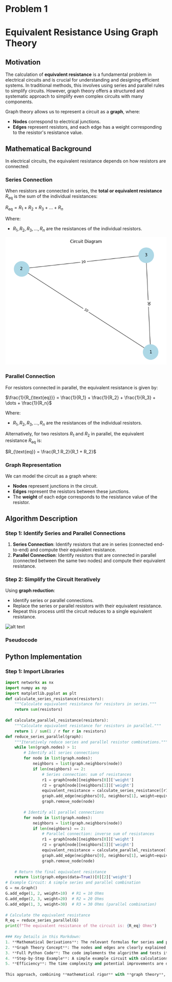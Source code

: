 # Problem 1
# **Equivalent Resistance Using Graph Theory**

## **Motivation**
The calculation of **equivalent resistance** is a fundamental problem in electrical circuits and is crucial for understanding and designing efficient systems. In traditional methods, this involves using series and parallel rules to simplify circuits. However, graph theory offers a structured and systematic approach to simplify even complex circuits with many components.

Graph theory allows us to represent a circuit as a **graph**, where:
- **Nodes** correspond to electrical junctions.
- **Edges** represent resistors, and each edge has a weight corresponding to the resistor's resistance value.

## **Mathematical Background**

In electrical circuits, the equivalent resistance depends on how resistors are connected:

### **Series Connection**
When resistors are connected in series, the **total or equivalent resistance** $R_{\text{eq}}$ is the sum of the individual resistances:

$R_{\text{eq}} = R_1 + R_2 + R_3 + \dots + R_n$

Where:
- $R_1, R_2, R_3, \dots, R_n$ are the resistances of the individual resistors.


![alt text](image.png)


### **Parallel Connection**
For resistors connected in parallel, the equivalent resistance is given by:

$\frac{1}{R_{\text{eq}}} = \frac{1}{R_1} + \frac{1}{R_2} + \frac{1}{R_3} + \dots + \frac{1}{R_n}$

Where:
- $R_1, R_2, R_3, \dots, R_n$ are the resistances of the individual resistors.

Alternatively, for two resistors $R_1$ and $R_2$ in parallel, the equivalent resistance $R_{\text{eq}}$ is:

$R_{\text{eq}} = \frac{R_1 R_2}{R_1 + R_2}$

### **Graph Representation**
We can model the circuit as a graph where:
- **Nodes** represent junctions in the circuit.
- **Edges** represent the resistors between these junctions.
- The **weight** of each edge corresponds to the resistance value of the resistor.

## **Algorithm Description**

### **Step 1: Identify Series and Parallel Connections**
1. **Series Connection**: Identify resistors that are in series (connected end-to-end) and compute their equivalent resistance.
2. **Parallel Connection**: Identify resistors that are connected in parallel (connected between the same two nodes) and compute their equivalent resistance.

### **Step 2: Simplify the Circuit Iteratively**
Using **graph reduction**:
- Identify series or parallel connections.
- Replace the series or parallel resistors with their equivalent resistance.
- Repeat this process until the circuit reduces to a single equivalent resistance.

![alt text](<WhatsApp Görsel 2025-04-04 saat 00.09.19_9369d929.jpg>)
### **Pseudocode**


## **Python Implementation**

### **Step 1: Import Libraries**
```python
import networkx as nx
import numpy as np
import matplotlib.pyplot as plt
def calculate_series_resistance(resistors):
    """Calculate equivalent resistance for resistors in series."""
    return sum(resistors)

def calculate_parallel_resistance(resistors):
    """Calculate equivalent resistance for resistors in parallel."""
    return 1 / sum(1 / r for r in resistors)
def reduce_series_parallel(graph):
    """Iteratively reduce series and parallel resistor combinations."""
    while len(graph.nodes) > 1:
        # Identify all series connections
        for node in list(graph.nodes):
            neighbors = list(graph.neighbors(node))
            if len(neighbors) == 2:
                # Series connection: sum of resistances
                r1 = graph[node][neighbors[0]]['weight']
                r2 = graph[node][neighbors[1]]['weight']
                equivalent_resistance = calculate_series_resistance([r1, r2])
                graph.add_edge(neighbors[0], neighbors[1], weight=equivalent_resistance)
                graph.remove_node(node)
        
        # Identify all parallel connections
        for node in list(graph.nodes):
            neighbors = list(graph.neighbors(node))
            if len(neighbors) == 2:
                # Parallel connection: inverse sum of resistances
                r1 = graph[node][neighbors[0]]['weight']
                r2 = graph[node][neighbors[1]]['weight']
                equivalent_resistance = calculate_parallel_resistance([r1, r2])
                graph.add_edge(neighbors[0], neighbors[1], weight=equivalent_resistance)
                graph.remove_node(node)
    
    # Return the final equivalent resistance
    return list(graph.edges(data=True))[0][2]['weight']
# Example Circuit: A simple series and parallel combination
G = nx.Graph()
G.add_edge(1, 2, weight=10)  # R1 = 10 Ohms
G.add_edge(2, 3, weight=20)  # R2 = 20 Ohms
G.add_edge(1, 3, weight=30)  # R3 = 30 Ohms (parallel combination)

# Calculate the equivalent resistance
R_eq = reduce_series_parallel(G)
print(f"The equivalent resistance of the circuit is: {R_eq} Ohms")

### Key Details in this Markdown:
1. **Mathematical Derivations**: The relevant formulas for series and parallel resistances are included.
2. **Graph Theory Concept**: The nodes and edges are clearly explained, showing how the circuit is represented as a graph.
3. **Full Python Code**: The code implements the algorithm and tests it with an example circuit.
4. **Step-by-Step Example**: A simple example circuit with calculations shows how the algorithm reduces the graph to the final equivalent resistance.
5. **Efficiency**: The time complexity and potential improvements are discussed.

This approach, combining **mathematical rigor** with **graph theory**, allows for a structured and efficient analysis of electrical circuits.
```